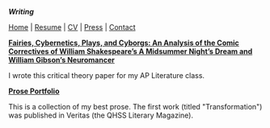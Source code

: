 ***Writing***

[Home](suhacker1.github.io) | [Resume](https://sshussain.me/SH_Resume.pdf) | [CV](https://sshussain.me/SH_CV.pdf) | [Press](suhacker1.github.io/press) | 
[Contact](suhacker1.github.io/contact)

[**Fairies, Cybernetics, Plays, and Cyborgs: An Analysis of the Comic Correctives of William Shakespeare’s A Midsummer Night’s Dream and William Gibson’s Neuromancer**](https://docs.google.com/document/d/18uEsgCTYN1iVeXbqfun9ICbfFCllrXf1icYf60l8Fps/edit?usp=sharing) 

I wrote this critical theory paper for my AP Literature class. 

[**Prose Portfolio**](https://docs.google.com/document/d/1zqB3GMRYA_DzBxpEkTfAjYRxjSCUxNybbeSPC9CFKv0/edit?usp=sharing) 

This is a collection of my best prose. The first work (titled "Transformation") was published in Veritas (the QHSS Literary Magazine). 
